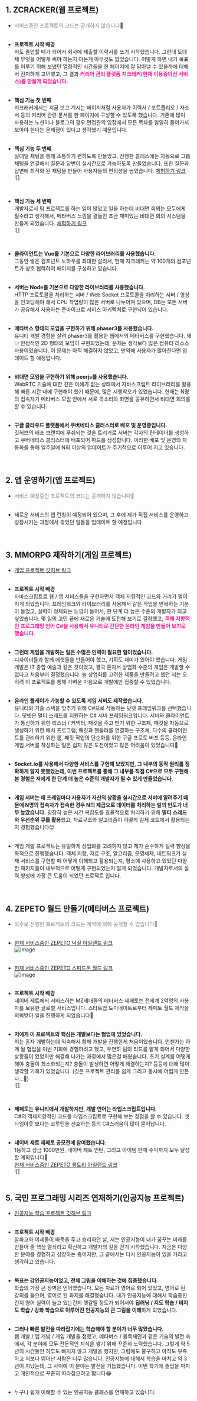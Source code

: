 ## 1. ZCRACKER(웹 프로젝트)
- <span style="color: grey">서비스중인 프로젝트의 코드는 공개하지 않습니다</span>🙏<br><br>

- **프로젝트 시작 배경**<br>
저도 졸업할 때가 되어서 회사에 제출할 이력서를 쓰기 시작했습니다. 그런데 도대체 무엇을 어떻게 써야 하는지 아는게 아무것도 없었습니다. 어떻게 하면 내가 목표를 이루기 위해 보냈던 열정적인 시간들을 한 페이지에 잘 담아낼 수 있을까에 대해서 진지하게 고민했고, 그 결과 **<span style="color: #FF1493">커리어 관리 플랫폼 지크래커(현재 이용중이신 서비스)를 만들게 되었습니다.**</span><br><br>

- **핵심 기능 첫 번째**<br>
지크래커에서는 지금 보고 계시는 페이지처럼 사용자가 이력서 / 포트폴리오 / 자소서 등의 커리어 관련 문서를 한 페이지에 구성할 수 있도록 했습니다. 기존에 많이 사용하는 노션이나 블로그의 경우 면접관의 입장에서 모든 목차를 일일히 들어가서 보아야 한다는 문제점이 있다고 생각했기 때문입니다.<br><br>

- **핵심 기능 두 번째**<br>
일대일 채팅을 통해 소통하기 편하도록 만들었고, 진행한 클래스에는 자동으로 그룹 채팅을 연결해서 질문과 답변이 실시간으로 가능하도록 만들었습니다. 또한 질문과 답변에 최적화 된 채팅을 만들어 사용자들의 편의성을 높였습니다. <a href="https://zcracker.com/client/project/8">체험하기 링크</a><br>
![]
<br>

- **핵심 기능 세 번째**<br>
개발자로서 팀 프로젝트를 하는 일이 많았고 일을 하는데 비대면 회의는 모두에게 필수라고 생각해서, 메타버스 느낌을 곁들인 조금 재미있는 비대면 회의 시스템을 만들게 되었습니다. <a href="https://zcracker.com/client/channel/zcracker%EC%9D%98%20%EA%B0%9C%EC%9D%B8%20%EC%B1%84%EB%84%90">체험하기 링크</a><br>
![]

<br>

- **클라이언트는 Vue를 기본으로 다양한 라이브러리를 사용했습니다.**<br>
그동안 쌓은 컴포넌트 노하우를 최대한 살려서, 현재 지크래커는 약 100개의 컴포넌트가 상호 협력하여 페이지를 구성하고 있습니다.<br><br>

- **서버는 Node를 기본으로 다양한 라이브러리를 사용했습니다.**<br>
HTTP 프로토콜을 처리하는 서버 / Web Socket 프로토콜을 처리하는 서버 / 영상을 인코딩해야 해서 CPU 작업량이 많은 서버로 나누어져 있으며, DB는 모든 서버가 공유해서 사용하는 준마이크로 서비스 아키텍쳐로 구현되어 있습니다.<br><br>

- **메타버스 형태의 모임을 구현하기 위해 phaser3를 사용했습니다.**<br>
유니티 개발 경험을 살려 phaser3를 활용한 웹에서의 메타버스를 구현했습니다. 꽤나 안정적인 2D 형태의 모임이 구현되었는데, 문제는 생각보다 많은 컴퓨터 리소스 사용이었습니다. 이 문제는 아직 해결하지 않았고, 만약에 사용자가 많아진다면 업데이트 할 예정입니다.<br><br>

- **비대면 모임을 구현하기 위해 peerjs를 사용했습니다.**<br>
WebRTC 기술에 대한 깊은 이해가 없는 상태에서 자바스크립트 라이브러리를 활용해 빠른 시간 내에 구현해야 했기 때문에, 많은 시행착오가 있었습니다. 현재는 N명의 접속자가 메타버스 모임 안에서 서로 목소리와 화면을 공유하면서 비대면 회의를 할 수 있습니다.<br><br>

- **구글 클라우드 플랫폼에서 쿠버네티스 클러스터로 배포 및 운영중입니다.**<br>
깃허브의 배포 브랜치에 푸쉬되는 것을 트리거로 서버는 각자의 컨테이너를 생성하고 쿠버네티스 클러스터에 배포되어 파드를 생성합니다. 이러한 배포 및 운영의 자동화를 통해 일주일에 N회 이상의 업데이트가 주기적으로 이루어 지고 있습니다.<br><br><br>



## 2. 앱 운영하기(앱 프로젝트)
- <span style="color: grey">서비스 예정중인 프로젝트의 코드는 공개하지 않습니다🙏</span><br><br>

- 새로운 서비스의 앱 런칭이 예정되어 있으며, 그 후에 제가 직접 서비스를 운영하고 성장시키는 과정에서 겪었던 일들을 업데이트 할 예정입니다<br><br><br>



## 3. MMORPG 제작하기(게임 프로젝트)
- <a href="https://github.com/happiness6533/study-game" target="_blank">게임 프로젝트 깃허브 링크</a><br><br>

- **프로젝트 시작 배경**<br>
자바스크립트로 웹 / 앱 서비스들을 구현하면서 객체 지향적인 코드와 거리가 멀어지게 되었습니다. 프레임워크와 라이브러리를 사용해서 같은 작업을 반복하는 기분이 들었고, 실력이 정체되는 느낌이 들어서, 한 단계 더 높은 수준의 개발자가 되고 싶었습니다. 몇 일의 고민 끝에 새로운 기술에 도전해 보기로 결정했고, <span style="color: #FF1493">**객체 지향적인 프로그래밍 언어 C#을 사용해서 유니티로 간단한 온라인 게임을 만들어 보기로 했습니다.**</span><br><br>

- **그런데 게임을 개발하는 일은 수많은 인력이 필요한 일이었습니다.**<br>
디자이너들과 함께 에셋들을 만들어야 했고, 기획도 재미가 있어야 했습니다. 게임 개발은 IT 종합 예술과 같은 것이었고, 결국 혼자서 상업화 수준의 게임은 개발할 수 없다고 처음부터 결정했습니다. 늘 상업화를 고려한 제품을 만들려고 했던 저는 오히려 이 프로젝트를 통해 가벼운 마음으로 개발에만 집중할 수 있었습니다.<br><br>

- **온라인 플레이가 가능할 수 있도록 게임 서버도 제작했습니다.**<br>
유니티와 기술 스택을 맞추기 위해 C#으로 작동하는 닷넷 프레임워크를 선택했습니다. 닷넷은 멀티 스레드를 지원하는 C# 서버 프레임워크입니다. 서버와 클라이언트가 통신하기 위한 리스너 / 커넥터, 패킷을 주고 받기 위한 구조체, 패킷을 자동으로 생성하기 위한 배치 프로그램, 패킷과 핸들러를 연결하는 구조체, 다수의 클라이언트를 관리하기 위한 룸, 패킷 작업의 단순화를 위한 구글 프로토 버프 등등, 온라인 게임 서버를 작성하는 일은 쉽지 않은 도전이었고 많은 어려움이 있었습니다🤣<br><br>

- **Socket.io를 사용해서 다양한 서비스를 구현해 보았지만, 그 내부의 동작 원리를 정확하게 알지 못했었는데, 이번 프로젝트를 통해 그 내부를 직접 C#으로 모두 구현해 본 경험은 저에게 한 단계 더 높은 수준의 개발자가 될 수 있게 만들었습니다.**<br><br>

- **게임 서버는 매 프레임마다 사용자가 자신의 상황을 실시간으로 서버에 알려주기 때문에 N명의 접속자가 접속한 경우 N의 제곱으로 데이터를 처리하는 일의 빈도가 너무 높았습니다.** 굉장히 높은 시간 복잡도를 효율적으로 처리하기 위해 **멀티 스레드와 우선순위 큐를 활용**했고, 자료구조와 알고리즘이 어떻게 실제 코드에서 활용되는지 경험했습니다😊<br><br>

- 게임 개발 프로젝트는 유일하게 상업화를 고려하지 않고 제가 순수하게 실력 향상을 목적으로 진행했습니다. 객체 지향, 자료 구조, 알고리즘, 운영체제, 네트워크가 실제 서비스를 구현할 때 어떻게 이해되고 활용되는지, 평소에 사용하고 있었던 다양한 패키지들이 내부적으로 어떻게 구현되었는지 알게 되었습니다. 개발자로서의 실력 향성에 가장 큰 도움이 되었던 프로젝트 입니다.<br><br><br>



## 4. ZEPETO 월드 만들기(메타버스 프로젝트)
- <span style="color: grey">외주로 진행한 프로젝트의 코드는 계약에 의해 공개할 수 없습니다🙏</span><br><br>

- <a href="https://world.zepeto.me/ko/detail/GV9UY3wK88xt9zhBVQBuN6L?referrer=copylink_share" target="_blank">현재 서비스중인 ZEPETO 덕질 아일랜드 링크</a><br>
![image](https://cdn-studio-zcc.zepeto.me/world-41317/SCREENSHOT/7d67ef6a6d094b99b9374eff8cd872a0-w1200)<br><br>

- <a href="https://world.zepeto.me/ko/detail/LPRv23wK87st7yK2hqaJ4sq?referrer=copylink_share" target="_blank">현재 서비스중인 ZEPETO 스피드온 월드 링크</a><br>
![image](https://cdn-studio-zcc.zepeto.me/world-41004/SCREENSHOT/7cbf8688bee141afaf4a362995030a17-w1200)<br><br>

- **프로젝트 시작 배경**<br>
네이버 제트에서 서비스하는 MZ세대들의 메타버스 제페토는 전세계 2억명의 사용자를 보유한 글로벌 서비스입니다. 스타트업 도미네이트로부터 제페토 월드 제작을 의뢰받아 일을 진행하게 되었습니다👏<br><br>

- **저에게 이 프로젝트의 핵심은 개발보다는 협업에 있었습니다.**<br>
저는 혼자 개발하는데 익숙해서 함께 개발을 진행한게 처음이었습니다. 언젠가는 하게 될 협업을 이번 기회에 경험하려고 했고, 우연히 팀의 리드를 맡게 되어서 다양한 상황들이 있었지만 해결해 나가는 과정에서 많은걸 배웠습니다. 초기 설계를 어떻게 해야 충돌이 최소화되는지? 충돌이 발생하면 어떻게 해결하는지? 등등에 대해 많이 생각할 기회가 있었습니다. (깃은 프로젝트 관리를 쉽게 그리고 동시에 어렵게 만든다...🤣)<br>
![]
<br>

- **제페토는 유니티에서 개발하지만, 개발 언어는 타입스크립트입니다.**<br>
C#의 객체지향적인 코드를 타입스크립트로 구현해 보는 경험을 할 수 있습니다. 셋타임아웃 보다는 코루틴을 선호하는 등의 C#스러움이 많이 묻어납니다.<br><br>

- **네이버 제트 제페토 공모전에 참여했습니다.** <br>
1등하고 상금 1000만원, 네이버 제트 인턴, 그리고 아이템 판매 수익까지 모두 달성할 계획입니다🙏 <br>
<a href="https://world.zepeto.me/ko/detail/bKWN83wK88xtalsXDMaNbVW?referrer=copylink_share" target="_blank">현재 서비스중인 ZEPETO 젬토리 아일랜드 링크</a><br>
![]
<br><br>

## 5. 국민 프로그래밍 시리즈 연재하기(인공지능 프로젝트)
- <a href="https://github.com/happiness6533/study-ai" target="_blank">인공지능 학습 프로젝트 깃허브 링크</a><br><br>

- **프로젝트 시작 배경**<br>
알파고와 이세돌이 바둑을 두고 승리하던 날, 저는 인공지능이 내가 꿈꾸는 미래를 만들어 줄 핵심 열쇠라고 확신하고 개발자의 길을 걷기 시작했습니다. 지금은 다양한 분야를 경험하고 성장하는 중이지만, 그 끝에서는 다시 인공지능이 있을 거라고 생각하고 있습니다.<br><br>

- **목표는 강인공지능이었고, 전체 그림을 이해하는 것에 집중했습니다.**<br>
학습의 가장 큰 장벽은 언어였습니다. 모든 자료가 영어로 되어 있었고, 영어로 된 강의를 들으며, 영어로 된 과제를 해결했습니다. 내가 인공지능에 대해서 학습중인건지 영어 실력이 늘고 있는건지 헷갈릴 정도가 되어서야 **딥러닝 / 지도 학습 / 비지도 학습 / 강화 학습으로 이루어진 인공지능의 큰 그림을 이해**하게 되었습니다.<br><br>

- **그러나 빠른 발전을 따라잡기에는 학습해야 할 분야가 너무 많았습니다.**<br>
웹 개발 / 앱 개발 / 게임 개발을 접했고, 메타버스 / 블록체인과 같은 기술의 발전 속에서, 각 분야에 모두 전문적인 지식을 쌓기 위해 꾸준히 노력했습니다. 그렇게 약 5년의 시간동안 하루도 빠지지 않고 개발을 했지만, 그럼에도 불구하고 아직도 부족하고 저보다 뛰어난 사람은 너무 많습니다. 인공지능에 대해서 학습을 마치고 약 3년이 지났는데, 그 사이에 이 분야는 발전을 거듭했습니다. 이번 학기에 졸업을 마치고 개인적으로 꾸준히 따라잡으려고 합니다😂<br><br>

- 누구나 쉽게 이해할 수 있는 인공지능 클래스를 연재하고 있습니다.
